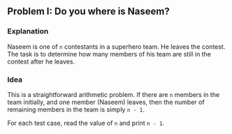 ## Problem I: Do you where is Naseem?

### Explanation

Naseem is one of `n` contestants in a superhero team. He leaves the contest. The task is to determine how many members of his team are still in the contest after he leaves.

### Idea

This is a straightforward arithmetic problem. If there are `n` members in the team initially, and one member (Naseem) leaves, then the number of remaining members in the team is simply `n - 1`.

For each test case, read the value of `n` and print `n - 1`.

